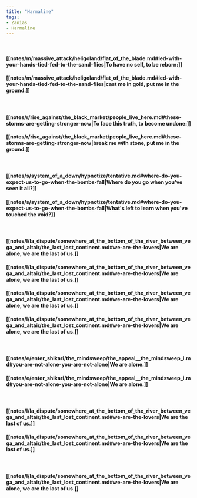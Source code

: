 ```yaml
---
title: "Harmaline"
tags:
- Zanias
- Harmaline
---
```

&nbsp;
#### [[notes/m/massive_attack/heligoland/flat_of_the_blade.md#led-with-your-hands-tied-fed-to-the-sand-flies|To have no self, to be reborn:]]
#### [[notes/m/massive_attack/heligoland/flat_of_the_blade.md#led-with-your-hands-tied-fed-to-the-sand-flies|cast me in gold, put me in the ground.]]
&nbsp;
#### [[notes/r/rise_against/the_black_market/people_live_here.md#these-storms-are-getting-stronger-now|To face this truth, to become undone:]]
#### [[notes/r/rise_against/the_black_market/people_live_here.md#these-storms-are-getting-stronger-now|break me with stone, put me in the ground.]]
&nbsp;
#### [[notes/s/system_of_a_down/hypnotize/tentative.md#where-do-you-expect-us-to-go-when-the-bombs-fall|Where do you go when you've seen it all?]]
#### [[notes/s/system_of_a_down/hypnotize/tentative.md#where-do-you-expect-us-to-go-when-the-bombs-fall|What's left to learn when you've touched the void?]]
&nbsp;
#### [[notes/l/la_dispute/somewhere_at_the_bottom_of_the_river_between_vega_and_altair/the_last_lost_continent.md#we-are-the-lovers|We are alone, we are the last of us.]]
#### [[notes/l/la_dispute/somewhere_at_the_bottom_of_the_river_between_vega_and_altair/the_last_lost_continent.md#we-are-the-lovers|We are alone, we are the last of us.]]
#### [[notes/l/la_dispute/somewhere_at_the_bottom_of_the_river_between_vega_and_altair/the_last_lost_continent.md#we-are-the-lovers|We are alone, we are the last of us.]]
#### [[notes/l/la_dispute/somewhere_at_the_bottom_of_the_river_between_vega_and_altair/the_last_lost_continent.md#we-are-the-lovers|We are alone, we are the last of us.]]
&nbsp;
#### [[notes/e/enter_shikari/the_mindsweep/the_appeal__the_mindsweep_i.md#you-are-not-alone-you-are-not-alone|We are alone.]]
#### [[notes/e/enter_shikari/the_mindsweep/the_appeal__the_mindsweep_i.md#you-are-not-alone-you-are-not-alone|We are alone.]]
&nbsp;
#### [[notes/l/la_dispute/somewhere_at_the_bottom_of_the_river_between_vega_and_altair/the_last_lost_continent.md#we-are-the-lovers|We are the last of us.]]
#### [[notes/l/la_dispute/somewhere_at_the_bottom_of_the_river_between_vega_and_altair/the_last_lost_continent.md#we-are-the-lovers|We are the last of us.]]
&nbsp;
#### [[notes/l/la_dispute/somewhere_at_the_bottom_of_the_river_between_vega_and_altair/the_last_lost_continent.md#we-are-the-lovers|We are alone, we are the last of us.]]
